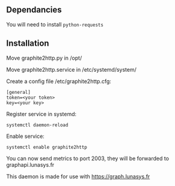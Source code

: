 ## Dependancies

You will need to install ```python-requests```

## Installation

Move graphite2http.py in /opt/

Move graphite2http.service in /etc/systemd/system/

Create a config file /etc/graphite2http.cfg:
```
[general]
token=<your token>
key=<your key>
```

Register service in systemd:

```
systemctl daemon-reload
```

Enable service:

```
systemctl enable graphite2http
```

You can now send metrics to port 2003, they will be forwarded to graphapi.lunasys.fr

This daemon is made for use with https://graph.lunasys.fr
